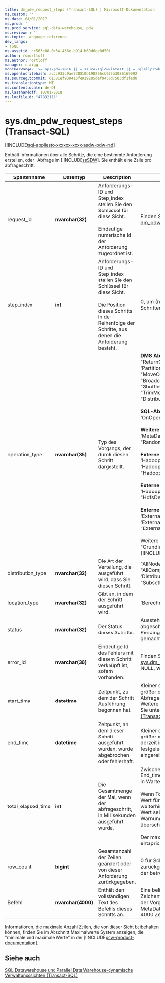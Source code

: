 ```yaml
---
title: dm_pdw_request_steps (Transact-SQL) | Microsoft-Dokumentation
ms.custom: ''
ms.date: 08/01/2017
ms.prod: ''
ms.prod_service: sql-data-warehouse, pdw
ms.reviewer: ''
ms.topic: language-reference
dev_langs:
- TSQL
ms.assetid: cc563e88-0d34-436e-b914-b60d6ee0d50b
author: ronortloff
ms.author: rortloff
manager: craigg
monikerRange: '>= aps-pdw-2016 || = azure-sqldw-latest || = sqlallproducts-allversions'
ms.openlocfilehash: ac7c933c9ae730810b198266cb9b2b3086169092
ms.sourcegitcommit: 61381ef939415fe019285def9450d7583df1fed0
ms.translationtype: MT
ms.contentlocale: de-DE
ms.lasthandoff: 10/01/2018
ms.locfileid: "47832118"
---
```

# <a name="sysdmpdwrequeststeps-transact-sql"></a>sys.dm_pdw_request_steps (Transact-SQL)
[!INCLUDE[tsql-appliesto-xxxxxx-xxxx-asdw-pdw-md](../../includes/tsql-appliesto-xxxxxx-xxxx-asdw-pdw-md.md)]

  Enthält Informationen über alle Schritte, die eine bestimmte Anforderung erstellen, oder -Abfrage im [!INCLUDE[ssSDW](../../includes/sssdw-md.md)]. Sie enthält eine Zeile pro abfrageschritt.  
  
|Spaltenname|Datentyp|Description|Bereich|  
|-----------------|---------------|-----------------|-----------|  
|request_id|**nvarchar(32)**|Anforderungs-ID und Step_index stellen Sie den Schlüssel für diese Sicht.<br /><br /> Eindeutige numerische Id der Anforderung zugeordnet ist.|Finden Sie im Anforderungs-ID [dm_pdw_exec_requests &#40;Transact-SQL&#41;](../../relational-databases/system-dynamic-management-views/sys-dm-pdw-exec-requests-transact-sql.md).|  
|step_index|**int**|Anforderungs-ID und Step_index stellen Sie den Schlüssel für diese Sicht.<br /><br /> Die Position dieses Schritts in der Reihenfolge der Schritte, aus denen die Anforderung besteht.|0, um (n-1) für eine Anforderung mit n Schritten.|  
|operation_type|**nvarchar(35)**|Typ des Vorgangs, der durch diesen Schritt dargestellt.|**DMS Abfragevorgänge Plan:** "ReturnOperation", 'PartitionMoveOperation', "MoveOperation", "BroadcastMoveOperation", "ShuffleMoveOperation", "TrimMoveOperation", "CopyOperation", "DistributeReplicatedTableMoveOperation"<br /><br /> **SQL-Abfrage-Plan-Vorgänge:** 'OnOperation', "RemoteOperation"<br /><br /> **Weitere Abfragevorgänge für den Plan:** 'MetaDataCreateOperation', "RandomIDOperation"<br /><br /> **Externe Vorgänge für Lesevorgänge:** 'HadoopShuffleOperation', 'HadoopRoundRobinOperation', "HadoopBroadcastOperation"<br /><br /> **Externe Vorgänge für MapReduce:** 'HadoopJobOperation', "HdfsDeleteOperation"<br /><br /> **Externe Vorgänge für Schreibvorgänge:** 'ExternalExportDistributedOperation', 'ExternalExportReplicatedOperation', "ExternalExportControlOperation"<br /><br /> Weitere Informationen finden Sie unter "Grundlegendes zu Abfragepläne" in der [!INCLUDE[pdw-product-documentation](../../includes/pdw-product-documentation-md.md)].|  
|distribution_type|**nvarchar(32)**|Die Art der Verteilung, die ausgeführt wird, dass Sie diesen Schritt.|"AllNodes", "AllDistributions", "AllComputeNodes", "ComputeNode", 'Distribution', "SubsetNodes", "SubsetDistributions", "Nicht angegeben"|  
|location_type|**nvarchar(32)**|Gibt an, in dem der Schritt ausgeführt wird.|'Berechnen', 'Control', "DMS"|  
|status|**nvarchar(32)**|Der Status dieses Schritts.|Ausstehend "," wird ausgeführt, abgeschlossen, Fehler, UndoFailed, PendingCancel abgebrochen, rückgängig gemacht werden, wurde abgebrochen|  
|error_id|**nvarchar(36)**|Eindeutige Id des Fehlers mit diesem Schritt verknüpft ist, sofern vorhanden.|Finden Sie unter Fehler-ID des [sys.dm_pdw_errors &#40;Transact-SQL&#41;](../../relational-databases/system-dynamic-management-views/sys-dm-pdw-errors-transact-sql.md). NULL, wenn kein Fehler aufgetreten ist.|  
|start_time|**datetime**|Zeitpunkt, zu dem der Schritt Ausführung begonnen hat.|Kleiner oder gleich der aktuellen Zeit und größer oder gleich End_compile_time der Abfrage zu der dieser Schritt gehört. Weitere Informationen zu Abfragen finden Sie unter [dm_pdw_exec_requests &#40;Transact-SQL&#41;](../../relational-databases/system-dynamic-management-views/sys-dm-pdw-exec-requests-transact-sql.md).|  
|end_time|**datetime**|Zeitpunkt, an dem dieser Schritt ausgeführt wurden, wurde abgebrochen oder fehlerhaft.|Kleiner oder gleich der aktuellen Zeit und größer oder gleich Start_time. Schritte, die derzeit in der Ausführung auf NULL festgelegt oder in die Warteschlange eingereiht.|  
|total_elapsed_time|**int**|Die Gesamtmenge der Mal, wenn der abfrageschritt, in Millisekunden ausgeführt wurde.|Zwischen 0 und der Unterschied zwischen End_time und Start_time. 0 für die Schritte in Warteschlange.<br /><br /> Wenn Total_elapsed_time den maximalen Wert für eine ganze Zahl überschreitet, weiterhin Total_elapsed_time der maximale Wert sein. Diese Bedingung generiert die Warnung "der maximale Wert überschritten wurde."<br /><br /> Der maximale Wert in Millisekunden entspricht rund 24,8 Tage.|  
|row_count|**bigint**|Gesamtanzahl der Zeilen geändert oder von dieser Anforderung zurückgegeben.|0 für Schritte, die nicht ändern oder Daten zurückgegeben haben. Andernfalls, Anzahl der betroffenen Zeilen.|  
|Befehl|**nvarchar(4000)**|Enthält den vollständigen Text des Befehls dieses Schritts an.|Eine beliebige gültige Anforderungs-Zeichenfolge für einen Schritt. NULL, wenn der Vorgang des Typs MetaDataCreateOperation ist. Bei mehr als 4000 Zeichen abgeschnitten.|  
  
 Informationen, die maximale Anzahl Zeilen, die von dieser Sicht beibehalten können, finden Sie im Abschnitt Maximalwerte System anzeigen, die "minimale und maximale Werte" in der [!INCLUDE[pdw-product-documentation](../../includes/pdw-product-documentation-md.md)].  
  
## <a name="see-also"></a>Siehe auch  
 [SQL Datawarehouse und Parallel Data Warehouse-dynamische Verwaltungssichten &#40;Transact-SQL&#41;](../../relational-databases/system-dynamic-management-views/sql-and-parallel-data-warehouse-dynamic-management-views.md)  
  
  
